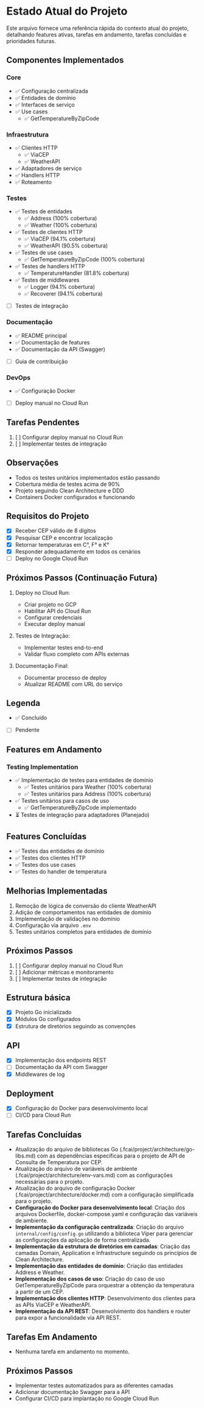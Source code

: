 # Estado Atual do Projeto

Este arquivo fornece uma referência rápida do contexto atual do projeto,
detalhando features ativas, tarefas em andamento, tarefas concluídas e
prioridades futuras.

## Componentes Implementados

### Core

- ✅ Configuração centralizada
- ✅ Entidades de domínio
- ✅ Interfaces de serviço
- ✅ Use cases
  - ✅ GetTemperatureByZipCode

### Infraestrutura

- ✅ Clientes HTTP
  - ✅ ViaCEP
  - ✅ WeatherAPI
- ✅ Adaptadores de serviço
- ✅ Handlers HTTP
- ✅ Roteamento

### Testes

- ✅ Testes de entidades
  - ✅ Address (100% cobertura)
  - ✅ Weather (100% cobertura)
- ✅ Testes de clientes HTTP
  - ✅ ViaCEP (94.1% cobertura)
  - ✅ WeatherAPI (90.5% cobertura)
- ✅ Testes de use cases
  - ✅ GetTemperatureByZipCode (100% cobertura)
- ✅ Testes de handlers HTTP
  - ✅ TemperatureHandler (81.8% cobertura)
- ✅ Testes de middlewares
  - ✅ Logger (94.1% cobertura)
  - ✅ Recoverer (94.1% cobertura)
- [ ] Testes de integração

### Documentação

- ✅ README principal
- ✅ Documentação de features
- ✅ Documentação da API (Swagger)
- [ ] Guia de contribuição

### DevOps

- ✅ Configuração Docker
- [ ] Deploy manual no Cloud Run

## Tarefas Pendentes

1. [ ] Configurar deploy manual no Cloud Run
2. [ ] Implementar testes de integração

## Observações

- Todos os testes unitários implementados estão passando
- Cobertura média de testes acima de 90%
- Projeto seguindo Clean Architecture e DDD
- Containers Docker configurados e funcionando

## Requisitos do Projeto

- [x] Receber CEP válido de 8 dígitos
- [x] Pesquisar CEP e encontrar localização
- [x] Retornar temperaturas em C°, F° e K°
- [x] Responder adequadamente em todos os cenários
- [ ] Deploy no Google Cloud Run

## Próximos Passos (Continuação Futura)

1. Deploy no Cloud Run:

   - Criar projeto no GCP
   - Habilitar API do Cloud Run
   - Configurar credenciais
   - Executar deploy manual

2. Testes de Integração:

   - Implementar testes end-to-end
   - Validar fluxo completo com APIs externas

3. Documentação Final:

   - Documentar processo de deploy
   - Atualizar README com URL do serviço

## Legenda

- ✅ Concluído
- [ ] Pendente

## Features em Andamento

### Testing Implementation

- ✅ Implementação de testes para entidades de domínio
  - ✅ Testes unitários para Weather (100% cobertura)
  - ✅ Testes unitários para Address (100% cobertura)
- ✅ Testes unitários para casos de uso
  - ✅ GetTemperatureByZipCode implementado
- ⏳ Testes de integração para adaptadores (Planejado)

## Features Concluídas

- ✅ Testes das entidades de domínio
- ✅ Testes dos clientes HTTP
- ✅ Testes dos use cases
- ✅ Testes do handler de temperatura

## Melhorias Implementadas

1. Remoção de lógica de conversão do cliente WeatherAPI
2. Adição de comportamentos nas entidades de domínio
3. Implementação de validações no domínio
4. Configuração via arquivo `.env`
5. Testes unitários completos para entidades de domínio

## Próximos Passos

1. [ ] Configurar deploy manual no Cloud Run
2. [ ] Adicionar métricas e monitoramento
3. [ ] Implementar testes de integração

## Estrutura básica

- [x] Projeto Go inicializado
- [x] Módulos Go configurados
- [x] Estrutura de diretórios seguindo as convenções

## API

- [x] Implementação dos endpoints REST
- [ ] Documentação da API com Swagger
- [x] Middlewares de log

## Deployment

- [x] Configuração do Docker para desenvolvimento local
- [ ] CI/CD para Cloud Run

## Tarefas Concluídas

- Atualização do arquivo de bibliotecas Go (.fcai/project/architecture/go-libs.md) com as dependências específicas para o projeto de API de Consulta de Temperatura por CEP.
- Atualização do arquivo de variáveis de ambiente (.fcai/project/architecture/env-vars.md) com as configurações necessárias para o projeto.
- Atualização do arquivo de configuração Docker (.fcai/project/architecture/docker.md) com a configuração simplificada para o projeto.
- **Configuração do Docker para desenvolvimento local**: Criação dos arquivos Dockerfile, docker-compose.yaml e configuração das variáveis de ambiente.
- **Implementação da configuração centralizada**: Criação do arquivo `internal/config/config.go` utilizando a biblioteca Viper para gerenciar as configurações da aplicação de forma centralizada.
- **Implementação da estrutura de diretórios em camadas**: Criação das camadas Domain, Application e Infrastructure seguindo os princípios de Clean Architecture.
- **Implementação das entidades de domínio**: Criação das entidades Address e Weather.
- **Implementação dos casos de uso**: Criação do caso de uso GetTemperatureByZipCode para orquestrar a obtenção da temperatura a partir de um CEP.
- **Implementação dos clientes HTTP**: Desenvolvimento dos clientes para as APIs ViaCEP e WeatherAPI.
- **Implementação da API REST**: Desenvolvimento dos handlers e router para expor a funcionalidade via API REST.

## Tarefas Em Andamento

- Nenhuma tarefa em andamento no momento.

## Próximos Passos

- Implementar testes automatizados para as diferentes camadas
- Adicionar documentação Swagger para a API
- Configurar CI/CD para implantação no Google Cloud Run
